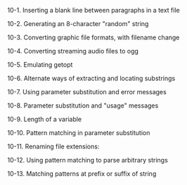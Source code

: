10-1. Inserting a blank line between paragraphs in a text file

10-2. Generating an 8-character "random" string

10-3. Converting graphic file formats, with filename change

10-4. Converting streaming audio files to ogg

10-5. Emulating getopt

10-6. Alternate ways of extracting and locating substrings

10-7. Using parameter substitution and error messages

10-8. Parameter substitution and "usage" messages

10-9. Length of a variable

10-10. Pattern matching in parameter substitution

10-11. Renaming file extensions:

10-12. Using pattern matching to parse arbitrary strings

10-13. Matching patterns at prefix or suffix of string